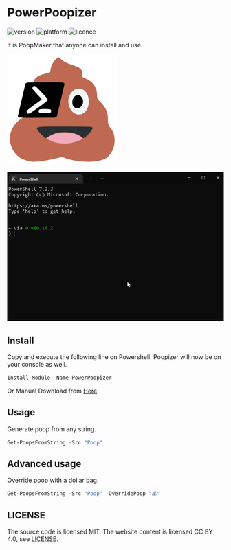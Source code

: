 # PowerPoopizer

![version](https://img.shields.io/powershellgallery/v/PowerPoopizer) ![platform](https://img.shields.io/powershellgallery/p/DNS.1.1.1.1)
![licence](https://img.shields.io/github/license/ShortArrow/power-poopizer)

It is PoopMaker that anyone can install and use.

![PackageIcon](https://raw.githubusercontent.com/ShortArrow/power-poopizer/main/PackageIcon.svg)

![usage](usage.gif)

## Install

Copy and execute the following line on Powershell.
Poopizer will now be on your console as well.

```powershell
Install-Module -Name PowerPoopizer
```

Or Manual Download from [Here](https://www.powershellgallery.com/packages/PowerPoopizer)

## Usage

Generate poop from any string.

```powershell
Get-PoopsFromString -Src "Poop"
```

## Advanced usage

Override poop with a dollar bag.

```powershell
Get-PoopsFromString -Src "Poop" -OverridePoop "💰"
```

## LICENSE

The source code is licensed MIT. The website content is licensed CC BY 4.0, see [LICENSE](PowerPoopizer/LICENSE).

